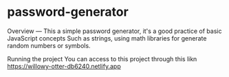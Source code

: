 # password-generator

Overview —
This a simple password generator, 
it's a good practice of basic JavaScript concepts
Such as strings, using math libraries for generate random numbers or symbols.

Running the project 
You can access to this project through this likn https://willowy-otter-db6240.netlify.app

